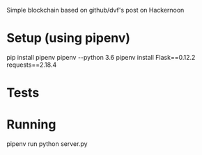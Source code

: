 Simple blockchain based on github/dvf's post on Hackernoon

# Setup (using pipenv)
pip install pipenv
pipenv --python 3.6
pipenv install Flask==0.12.2 requests==2.18.4

# Tests

# Running
pipenv run python server.py
